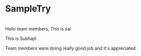 # SampleTry
#
Hello team members, This is sai

This is Subhajit

Team members were doing really good job and it's appreciated.